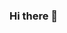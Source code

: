 ### Hi there 👋

<!--
**lizenshakya/lizenshakya** is a ✨ _special_ ✨ repository because its `README.md` (this file) appears on your GitHub profile.

Here are some ideas to get you started:

- 🔭 I’m currently working on nodejs
- 🌱 I’m currently learning react, nextjs
- 👯 I’m looking to collaborate on react
